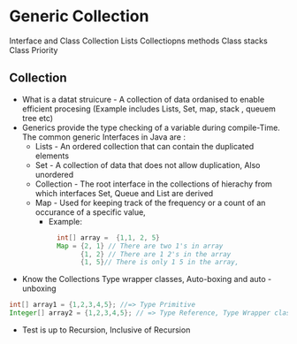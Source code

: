 # Generic Collection 
Interface and Class Collection
Lists 
Collectiopns methods 
Class stacks 
Class Priority 
## Collection 
- What is a datat struicure - A collection of data ordanised to enable efficient procesing (Example includes Lists, Set, map, stack , queuem tree etc)
- Generics provide the type checking of a variable during compile-Time.
The common generic Interfaces in Java are : 
    - Lists - An ordered collection that can contain the duplicated elements
    - Set - A collection of data that does not allow duplication, Also unordered
    - Collection - The root interface in the collections of hierachy from which interfaces Set, Queue and List are derived
    - Map - Used for keeping track of the frequency or a count of an occurance of a specific value, 
         - Example: 
         
```Java 
            int[] array =  {1,1, 2, 5}
            Map = {2, 1} // There are two 1's in array 
                  {1, 2} // There are 1 2's in the array 
                  {1, 5}// There is only 1 5 in the array,
```
- Know the Collections Type wrapper classes, Auto-boxing and auto - unboxing

```Java
int[] array1 = {1,2,3,4,5}; //=> Type Primitive
Integer[] array2 = {1,2,3,4,5}; // => Type Reference, Type Wrapper class
```
- Test is up to Recursion, Inclusive of Recursion